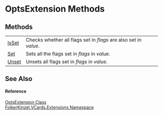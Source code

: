 # OptsExtension Methods




## Methods
<table>
<tr>
<td><a href="909422f6-fc1a-dca8-6ccc-981b71cf08f8.md">IsSet</a></td>
<td>Checks whether all flags set in <em>flags</em> are also set in <em>value</em>.</td></tr>
<tr>
<td><a href="119180b6-e618-515e-d804-1390c660b60f.md">Set</a></td>
<td>Sets all the flags set in <em>flags</em> in <em>value</em>.</td></tr>
<tr>
<td><a href="4ac1305b-2221-59f0-5caa-bff32bc043f7.md">Unset</a></td>
<td>Unsets all flags set in <em>flags</em> in <em>value</em>.</td></tr>
</table>

## See Also


#### Reference
<a href="782b341b-1c1f-869d-00d3-92b160c77f57.md">OptsExtension Class</a>  
<a href="ea6bb853-85f2-e58b-0429-68b3fa762c9a.md">FolkerKinzel.VCards.Extensions Namespace</a>  
